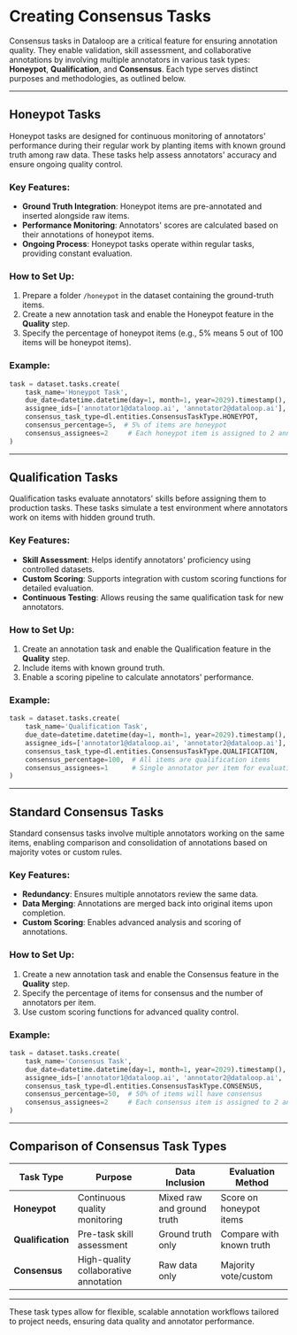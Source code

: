 # Creating Consensus Tasks

Consensus tasks in Dataloop are a critical feature for ensuring annotation quality. They enable validation, skill assessment, and collaborative annotations by involving multiple annotators in various task types: **Honeypot**, **Qualification**, and **Consensus**. Each type serves distinct purposes and methodologies, as outlined below.

---

## **Honeypot Tasks**
Honeypot tasks are designed for continuous monitoring of annotators' performance during their regular work by planting items with known ground truth among raw data. These tasks help assess annotators' accuracy and ensure ongoing quality control.

### Key Features:
- **Ground Truth Integration**: Honeypot items are pre-annotated and inserted alongside raw items.
- **Performance Monitoring**: Annotators' scores are calculated based on their annotations of honeypot items.
- **Ongoing Process**: Honeypot tasks operate within regular tasks, providing constant evaluation.

### How to Set Up:
1. Prepare a folder `/honeypot` in the dataset containing the ground-truth items.
2. Create a new annotation task and enable the Honeypot feature in the **Quality** step.
3. Specify the percentage of honeypot items (e.g., 5% means 5 out of 100 items will be honeypot items).

### Example:
```python
task = dataset.tasks.create(
    task_name='Honeypot Task',
    due_date=datetime.datetime(day=1, month=1, year=2029).timestamp(),
    assignee_ids=['annotator1@dataloop.ai', 'annotator2@dataloop.ai'],
    consensus_task_type=dl.entities.ConsensusTaskType.HONEYPOT,
    consensus_percentage=5,  # 5% of items are honeypot
    consensus_assignees=2     # Each honeypot item is assigned to 2 annotators
)
```

---

## **Qualification Tasks**
Qualification tasks evaluate annotators' skills before assigning them to production tasks. These tasks simulate a test environment where annotators work on items with hidden ground truth.

### Key Features:
- **Skill Assessment**: Helps identify annotators' proficiency using controlled datasets.
- **Custom Scoring**: Supports integration with custom scoring functions for detailed evaluation.
- **Continuous Testing**: Allows reusing the same qualification task for new annotators.

### How to Set Up:
1. Create an annotation task and enable the Qualification feature in the **Quality** step.
2. Include items with known ground truth.
3. Enable a scoring pipeline to calculate annotators' performance.

### Example:
```python
task = dataset.tasks.create(
    task_name='Qualification Task',
    due_date=datetime.datetime(day=1, month=1, year=2029).timestamp(),
    assignee_ids=['annotator1@dataloop.ai', 'annotator2@dataloop.ai'],
    consensus_task_type=dl.entities.ConsensusTaskType.QUALIFICATION,
    consensus_percentage=100,  # All items are qualification items
    consensus_assignees=1      # Single annotator per item for evaluation
)
```

---

## **Standard Consensus Tasks**
Standard consensus tasks involve multiple annotators working on the same items, enabling comparison and consolidation of annotations based on majority votes or custom rules.

### Key Features:
- **Redundancy**: Ensures multiple annotators review the same data.
- **Data Merging**: Annotations are merged back into original items upon completion.
- **Custom Scoring**: Enables advanced analysis and scoring of annotations.

### How to Set Up:
1. Create a new annotation task and enable the Consensus feature in the **Quality** step.
2. Specify the percentage of items for consensus and the number of annotators per item.
3. Use custom scoring functions for advanced quality control.

### Example:
```python
task = dataset.tasks.create(
    task_name='Consensus Task',
    due_date=datetime.datetime(day=1, month=1, year=2029).timestamp(),
    assignee_ids=['annotator1@dataloop.ai', 'annotator2@dataloop.ai', 'annotator3@dataloop.ai'],
    consensus_task_type=dl.entities.ConsensusTaskType.CONSENSUS,
    consensus_percentage=50,  # 50% of items will have consensus
    consensus_assignees=2     # Each consensus item is assigned to 2 annotators
)
```

---

## Comparison of Consensus Task Types

| Task Type      | Purpose                              | Data Inclusion            | Evaluation Method       |
|----------------|--------------------------------------|---------------------------|-------------------------|
| **Honeypot**   | Continuous quality monitoring        | Mixed raw and ground truth| Score on honeypot items |
| **Qualification** | Pre-task skill assessment            | Ground truth only         | Compare with known truth|
| **Consensus**  | High-quality collaborative annotation| Raw data only             | Majority vote/custom    |

---

These task types allow for flexible, scalable annotation workflows tailored to project needs, ensuring data quality and annotator performance.
